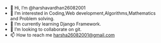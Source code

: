 - 👋 Hi, I’m @harshavardhan26082001
- 👀 I’m interested in Coding,Web development,Algorithms,Mathematics and Problem solving.
- 🌱 I’m currently learning Django Framework.
- 💞️ I’m looking to collaborate on git.
- 📫 How to reach me harsha26082001@gmail.com

<!---
harshavardhan26082001/harshavardhan26082001 is a ✨ special ✨ repository because its `README.md` (this file) appears on your GitHub profile.
You can click the Preview link to take a look at your changes.
--->
